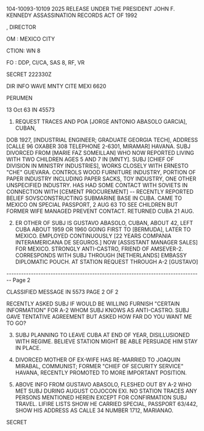 104-10093-10109 2025 RELEASE UNDER THE PRESIDENT JOHN F. KENNEDY ASSASSINATION RECORDS ACT OF 1992

, DIRECTOR

OM : MEXICO CITY

CTION: WN 8

FO : DDP, CI/CA, SAS 8, RF, VR

SECRET 222330Z

DIR INFO WAVE MNTY CITE MEXI 6620

PERUMEN

13 Oct 63 IN 45573

1. REQUEST TRACES AND POA [JORGE ANTONIO ABASOLO GARCIA], CUBAN,

DOB 1927, [INDUSTRIAL ENGINEER; GRADUATE GEORGIA TECH], ADDRESS [CALLE 96 OXABER 308 TELEPHONE 2-6301, MIRAMAR] HAVANA. SUBJ DIVORCED FROM [MARIE FAZ SOMEILLAN] WHO NOW REPORTED LIVING WITH TWO CHILDREN AGES 5 AND 7 IN [MNTY]. SUBJ [CHIEF OF DIVISION IN MINISTRY INDUSTRIES], WORKS CLOSELY WITH ERNESTO "CHE" GUEVARA. CONTROLS WOOD FURNITURE INDUSTRY, PORTION OF PAPER INDUSTRY INCLUDING PAPER SACKS, TOY INDUSTRY, ONE OTHER UNSPECIFIED INDUSTRY. HAS HAD SOME CONTACT WITH SOVIETS IN CONNECTION WITH [CEMENT PROCUREMENT] -- RECENTLY REPORTED BELIEF SOVSCONSTRUCTING SUBMARINE BASE IN CUBA. CAME TO MEXICO ON SPECIAL PASSPORT, 2 AUG 63 TO SEE CHILDREN BUT FORMER WIFE MANAGED PREVENT CONTACT. RETURNED CUBA 21 AUG.

2. ER OTHER OF SUBJ IS GUSTAVO ABASOLO, CUBAN, ABOUT 42, LEFT CUBA ABOUT 1959 OR 1960 GOING FIRST TO [BERMUDA], LATER TO MEXICO. EMPLOYED CONTINUOUSLY [22 YEARS COMPANIA INTERAMERICANA DE SEGUROS.] NOW [ASSISTANT MANAGER SALES] FOR MEXICO. STRONGLY ANTI-CASTRO, FRIEND OF AMSEVER-2. CORRESPONDS WITH SUBJ THROUGH [NETHERLANDS] EMBASSY DIPLOMATIC POUCH. AT STATION REQUEST THROUGH A-2 [GUSTAVO]


-------------------------------------------------------------------------------- Page 2

CLASSIFIED MESSAGE IN 5573 PAGE 2 OF 2

RECENTLY ASKED SUBJ IF WOULD BE WILLING FURNISH "CERTAIN INFORMATION" FOR A-2 WHOM SUBJ KNOWS AS ANTI-CASTRO. SUBJ GAVE TENTATIVE AGREEMENT BUT ASKED HOW FAR DO YOU WANT ME TO GO?

3. SUBJ PLANNING TO LEAVE CUBA AT END OF YEAR, DISILLUSIONED WITH REGIME. BELIEVE STATION MIGHT BE ABLE PERSUADE HIM STAY IN PLACE.

4. DIVORCED MOTHER OF EX-WIFE HAS RE-MARRIED TO JOAQUIN MIRABAL, COMMUNIST; FORMER "CHIEF OF SECURITY SERVICE" HAVANA, RECENTLY PROMOTED TO MORE IMPORTANT POSITION.

5. ABOVE INFO FROM GUSTAVO ABASOLO, FLESHED OUT BY A-2 WHO MET SUBJ DURING AUGUST COJOCON EXI. NO STATION TRACES ANY PERSONS MENTIONED HEREIN EXCEPT FOR CONFIRMATION SUBJ TRAVEL. LIFIRE LISTS SHOW HE CARRIED SPECIAL, PASSPORT 63/442, SHOW HIS ADDRESS AS CALLE 34 NUMBER 1712, MARIANAO.

SECRET

